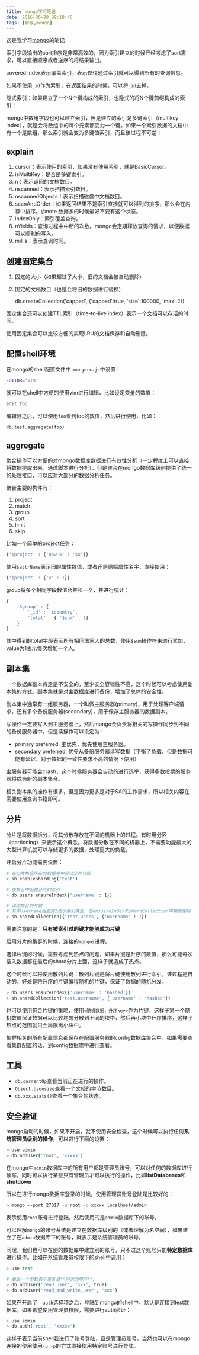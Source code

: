 ```yaml
---
title: mongo学习笔记
date: 2016-06-28 09:18:46
tags: [自写,mongo]
---
```


这是我学习[mongo](https://www.mongodb.com/)的笔记

<!--more-->

索引字段输出的sort排序是非常高效的，因为索引建立的时候已经考虑了sort需求，可以直接顺序或者逆序的将结果输出。

covered index表示覆盖索引，表示仅仅通过索引就可以得到所有的查询信息。

如果不使用`_id`作为索引，在返回结果的时候，可以将`_id`去掉。

隐式索引：如果建立了一个N个键构成的索引，也隐式的将N个键前缀构成的索引！

mongo中数组字段也可以建立索引，但是建立的索引是多键索引（multikey index），就是会将数组中的每个元素都变为一个键。如果一个索引数据的文档中有一个是数组，那么索引就会变为多键值索引，而且该过程不可逆！

## explain

1. cursor：表示使用的索引，如果没有使用索引，就是BasicCursor。
2. isMultiKey：是否是多键索引。
3. n：表示返回的文档数目。
4. nscanned：表示扫描索引数目。
5. nscannedObjects：表示扫描磁盘中文档数目。
6. scanAndOrder：如果返回结果不是索引直接就可以得到的排序，那么会在内存中排序。@note 数据多的时候最好不要有这个状态。
7. indexOnly：索引覆盖查询。
8. nYields：查询过程中中断的次数。mongo会定期释放查询的请求，以便数据可以顺利的写入。
9. millis：表示查询时间。

## 创建固定集合

1. 固定的大小（如果超过了大小，旧的文档会被自动删除）
2. 固定的文档数目（也是会将旧的数据进行替换）

    db.createCollection('capped', {'capped':true, 'size':100000, 'max':2})

固定集合还可以创建TTL索引（time-to-live index）表示一个文档可以存活的时间。

使用固定集合可以比较方便的实现LRU的文档保存和自动删除。

## 配置shell环境

在mongo的shell配置文件中`.mongorc.js`中设置：

```bash
EDITOR='vim'
```

就可以在shell中方便的使用vim进行编辑，比如设定变量的数值：

```bash
edit foo
```

编辑好之后，可以使用`foo`看到foo的数值，然后进行使用，比如：

```bash
db.test.aggregate(foo)
```

## aggregate

聚合操作可以方便的对mongo数据库数据进行有效性分析（一定程度上可以直接将数据提取出来，通过脚本进行分析），但是聚合在mongo数据库级别提供了统一的处理接口，可以应对大部分的数据分析任务。

聚合主要的构件有：

1. project
2. match
3. group
4. sort
5. limit
6. skip

比如一个简单的project任务：

```js
{'$project' : {'new-x' : '$x'}}
```

使用`$attrName`表示旧的属性数值，或者还是原始属性名字，直接使用：

```js
{'$project' : {'x' : 1}}
```

group将多个相同字段数值合并和一个，并进行统计：

```js
{
    '$group' : {
        '_id' : '$country',
        'total' : { '$sum' : 1}
    }
}
```

其中得到的total字段表示所有相同国家人的总数，使用`$sum`操作符来进行累加，value为1表示每次增加一个人。

## 副本集

一个数据库副本肯定是不安全的，至少安全容错性不高，这个时候可以考虑使用副本集的方式。副本集就是对主数据库进行备份，增加了总体的安全性。

副本集中通常有一组服务器，一个叫做主服务器(primary)，用于处理客户端请求，还有多个备份服务器(secondary)，用于保存主服务器的数据副本。

写操作一定要写入到主服务器上，然后mongo会负责将相关的写操作同步到不同的备份服务器中。但是读操作可以设定为：

- primary preferred. 主优先，优先使用主服务器。
- secondary preferred. 优先从备份服务器读写数据（平衡了负载，但是数据可能有延迟，对于数据的一致性要求不高的情况下使用）

主服务器可能会crash，这个时候服务器会自动的进行选举，获得多数投票的服务器将成为新的副本集合。

相关副本集的操作有很多，但是因为更多是对于SA的工作需求，所以相关内容在需要使用查询书籍即可。

## 分片

分片是将数据拆分，将其分散存放在不同的机器上的过程。有时用分区（partioning）来表示这个概念。将数据分散在不同的机器上，不需要功能最大的大型计算机就可以存储更多的数据，处理更大的负载。

开启分片功能需要设置：

```bash
# 在分片集合所在的数据库中启动分片功能
> sh.enableSharding('test')

# 在集合中配置分片的索引
> db.users.ensureIndex({'username' : 1})

# 设定集合的片键
# 其中username后面的1表示索引类型，在ensuereIndex和shardCollection中需要保持一致。
> sh.shardCollection({'test.users', {'username' : 1})
```

需要注意的是：**只有被索引过的键才能够成为片键**

启用分片的集群的时候，连接的`mongos`进程。

选择片键的时候，需要考虑到热点的问题，如果片键是升序的数值，那么可能每次插入数据都在最后的shard分片上面，这样子就造成了热点。

这个时候可以将使用散列片键：散列片键是将片键使用散列进行索引，该过程是自动的。好处是将升序的片键编程随机的片键，保证了数据的随机分发。

```bash
> db.users.ensureIndex({'username' : 'hashed'})
> sh.shardCollection('test.username', {'username' : 'hashed'})
```

也可以使用符合片键的策略，使用`<随机数据，升序key>`作为片键，这样子第一个随机数值保证数据可以比较均匀分散到不同的块中，然后再小块中升序排序，这样子热点的范围就只会局限再小块中。

集群相关的所有配置信息都保存在配置服务器的config数据库集合中，如果需要查看集群配置的话，到config数据库中进行查看。

## 工具

- `db.currentOp`查看当前正在进行的操作。
- `Object.bsonsize`查看一个文档的字节数目。
- `db.xxx.stats()`查看一个集合的状态。

## 安全验证

mongo启动的时候，如果不开启，就不使用安全检查，这个时候可以执行任何**系统管理员级别的操作**，可以进行下面的设置：

```bash
> use admin
> db.addUser('root', 'xxxxx')
```

在mongo中`admin`数据库中的所有用户都是管理员账号，可以对任何的数据库进行读写，同时可以执行某些只有管理员才可以执行的操作，比如**listDatabases**和**shutdown**

所以在进行mongo数据库登录的时候，使用管理员账号登陆是比较好的：

```bash
> mongo --port 27017 -u root -p xxxxx localhost/admin
```

表示使用`root`账号进行登陆，然后使用的是`admin`数据库下的账号。

可以理解`mongo`的账号系统是建立在数据库级别的（或者理解为名空间），如果建立了在`admin`数据库下的账号，就表示是系统管理员的账号。

同理，我们也可以在别的数据库中建立别的账号，只不过这个账号只能**特定数据库**进行操作。比如在系统管理员权限下的shell中调用：

```bash
> use test

# 最后一个参数表示是否是**只读的用户**。
> db.addUser('read_user', 'xxx', true)
> db.addUser('read_and_write_user', 'xxx')
```

如果在开启了`--auth`选择项之后，登陆到mongo的shell中，默认是连接到test数据库，如果希望使用管理员权限，需要进行auth验证：

```bash
> use admin
> db.auth('root', 'xxxxx')
```

这样子表示当前shell我进行了账号登陆，且是管理员账号。当然也可以在mongo连接的使用使用`-u -p`的方式直接使用特定账号进行登陆。
